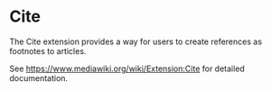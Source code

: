 Cite
=============

The Cite extension provides a way for users to create references as footnotes to articles.

See https://www.mediawiki.org/wiki/Extension:Cite for detailed documentation.
